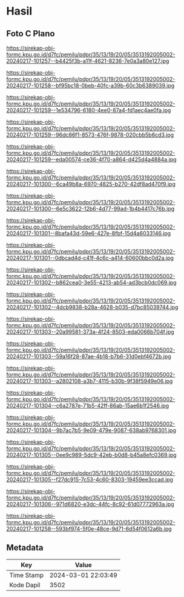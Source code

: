 # Hasil

## Foto C Plano

https://sirekap-obj-formc.kpu.go.id/d7fc/pemilu/pdpr/35/13/19/20/05/3513192005002-20240217-101257--b4425f3b-a11f-4621-8236-7e0a3a80e127.jpg

https://sirekap-obj-formc.kpu.go.id/d7fc/pemilu/pdpr/35/13/19/20/05/3513192005002-20240217-101258--bf95bc18-0beb-40fc-a39b-60c3b6389039.jpg

https://sirekap-obj-formc.kpu.go.id/d7fc/pemilu/pdpr/35/13/19/20/05/3513192005002-20240217-101259--1e534796-6180-4ee0-87a4-fd1aec4ae0fa.jpg

https://sirekap-obj-formc.kpu.go.id/d7fc/pemilu/pdpr/35/13/19/20/05/3513192005002-20240217-101259--96dc86f1-8573-476f-9878-020cbb5b6cd3.jpg

https://sirekap-obj-formc.kpu.go.id/d7fc/pemilu/pdpr/35/13/19/20/05/3513192005002-20240217-101259--eda00574-ce36-4f70-a864-d425d4a4884a.jpg

https://sirekap-obj-formc.kpu.go.id/d7fc/pemilu/pdpr/35/13/19/20/05/3513192005002-20240217-101300--6ca49b8a-6970-4825-b270-42df8ad470f9.jpg

https://sirekap-obj-formc.kpu.go.id/d7fc/pemilu/pdpr/35/13/19/20/05/3513192005002-20240217-101300--6e5c3622-12b6-4d77-99ad-1b4b4417c76b.jpg

https://sirekap-obj-formc.kpu.go.id/d7fc/pemilu/pdpr/35/13/19/20/05/3513192005002-20240217-101301--8bafa43d-59e6-427e-8fbf-15d4a6033146.jpg

https://sirekap-obj-formc.kpu.go.id/d7fc/pemilu/pdpr/35/13/19/20/05/3513192005002-20240217-101301--0dbcad4d-c41f-4c6c-a414-60600bbc0d2a.jpg

https://sirekap-obj-formc.kpu.go.id/d7fc/pemilu/pdpr/35/13/19/20/05/3513192005002-20240217-101302--b862cea0-3e55-4213-ab54-ad3bcb0dc069.jpg

https://sirekap-obj-formc.kpu.go.id/d7fc/pemilu/pdpr/35/13/19/20/05/3513192005002-20240217-101302--4dcb9838-b28a-4628-b035-d7bc85039744.jpg

https://sirekap-obj-formc.kpu.go.id/d7fc/pemilu/pdpr/35/13/19/20/05/3513192005002-20240217-101303--20a99581-373a-4f24-8503-eda0066b704f.jpg

https://sirekap-obj-formc.kpu.go.id/d7fc/pemilu/pdpr/35/13/19/20/05/3513192005002-20240217-101303--59a16f28-87ae-4b18-b7b6-31d0ebf4672b.jpg

https://sirekap-obj-formc.kpu.go.id/d7fc/pemilu/pdpr/35/13/19/20/05/3513192005002-20240217-101303--a2802108-a3b7-4115-b30b-9f38f5949e06.jpg

https://sirekap-obj-formc.kpu.go.id/d7fc/pemilu/pdpr/35/13/19/20/05/3513192005002-20240217-101304--c6a2787e-71b5-42ff-86ab-15ae6b1f2546.jpg

https://sirekap-obj-formc.kpu.go.id/d7fc/pemilu/pdpr/35/13/19/20/05/3513192005002-20240217-101304--9b7ac7b5-9e09-479e-9087-638ab9768301.jpg

https://sirekap-obj-formc.kpu.go.id/d7fc/pemilu/pdpr/35/13/19/20/05/3513192005002-20240217-101305--0ee9c989-5dc9-42eb-b0d8-b45a8efc0369.jpg

https://sirekap-obj-formc.kpu.go.id/d7fc/pemilu/pdpr/35/13/19/20/05/3513192005002-20240217-101305--f27dc915-7c53-4c60-8303-19459ee3ccad.jpg

https://sirekap-obj-formc.kpu.go.id/d7fc/pemilu/pdpr/35/13/19/20/05/3513192005002-20240217-101306--971d6820-e3dc-44fc-8c92-61d07772963a.jpg

https://sirekap-obj-formc.kpu.go.id/d7fc/pemilu/pdpr/35/13/19/20/05/3513192005002-20240217-101258--593bf974-5f0e-48ce-9d71-6d54f0612a6b.jpg


## Metadata

| Key        | Value               |
| ---------- | ------------------- |
| Time Stamp | 2024-03-01 22:03:49 |
| Kode Dapil | 3502                |



